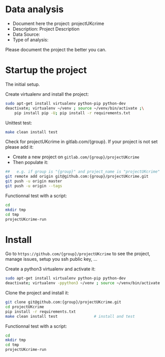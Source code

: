 # Data analysis
- Document here the project: projectUKcrime
- Description: Project Description
- Data Source:
- Type of analysis:

Please document the project the better you can.

# Startup the project

The initial setup.

Create virtualenv and install the project:
```bash
sudo apt-get install virtualenv python-pip python-dev
deactivate; virtualenv ~/venv ; source ~/venv/bin/activate ;\
    pip install pip -U; pip install -r requirements.txt
```

Unittest test:
```bash
make clean install test
```

Check for projectUKcrime in gitlab.com/{group}.
If your project is not set please add it:

- Create a new project on `gitlab.com/{group}/projectUKcrime`
- Then populate it:

```bash
##   e.g. if group is "{group}" and project_name is "projectUKcrime"
git remote add origin git@github.com:{group}/projectUKcrime.git
git push -u origin master
git push -u origin --tags
```

Functionnal test with a script:

```bash
cd
mkdir tmp
cd tmp
projectUKcrime-run
```

# Install

Go to `https://github.com/{group}/projectUKcrime` to see the project, manage issues,
setup you ssh public key, ...

Create a python3 virtualenv and activate it:

```bash
sudo apt-get install virtualenv python-pip python-dev
deactivate; virtualenv -ppython3 ~/venv ; source ~/venv/bin/activate
```

Clone the project and install it:

```bash
git clone git@github.com:{group}/projectUKcrime.git
cd projectUKcrime
pip install -r requirements.txt
make clean install test                # install and test
```
Functionnal test with a script:

```bash
cd
mkdir tmp
cd tmp
projectUKcrime-run
```
